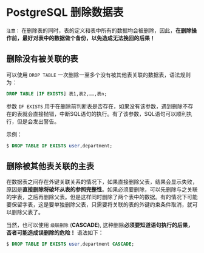 # PostgreSQL 删除数据表

`注意：` 在删除表的同时，表的定义和表中所有的数据均会被删除，因此，**在删除操作前，最好对表中的数据做个备份，以免造成无法挽回的后果！**

## 删除没有被关联的表

可以使用 `DROP TABLE` 一次删除一至多个没有被其他表关联的数据表，语法规则为：

``` sql
DROP TABLE [IF EXISTS] 表1,表2,……,表n;
```

参数 `IF EXISTS` 用于在删除前判断表是否存在，如果没有该参数，遇到删除不存在的表就会直接抛错，中断SQL语句的执行。有了该参数，SQL语句可以顺利执行，但是会发出警告。

示例：

``` sql
$ DROP TABLE IF EXISTS user,department;
```

## 删除被其他表关联的主表

在数据表之间存在外键关联关系的情况下，如果直接删除父表，结果会显示失败，原因是**直接删除将破坏从表的参照完整性**。如果必须要删除，可以先删除与之关联的字表，之后再删除父表。但是这样同时删除了两个表中的数据。有的情况下可能要保留字表，这是要单独删除父表，只需要将关联的表的外键约束条件取消，就可以删除父表了。

当然，也可以使用 `级联删除` (**CASCADE**), 这种删除**必须要知道语句执行的后果，否者可能造成误删除的危险！** 语法如下：

``` sql
$ DROP TABLE IF EXISTS user,department CASCADE;
```

